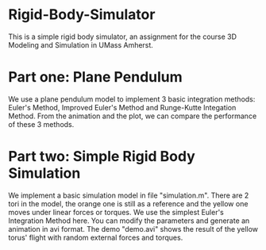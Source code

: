 # Rigid-Body-Simulator
This is a simple rigid body simulator, an assignment for the course 3D Modeling and Simulation in UMass Amherst.

# Part one: Plane Pendulum
We use a plane pendulum model to implement 3 basic integration methods: Euler's Method, Improved Euler's Method and Runge-Kutte Integation Method.
From the animation and the plot, we can compare the performance of these 3 methods.

# Part two: Simple Rigid Body Simulation
We implement a basic simulation model in file "simulation.m". 
There are 2 tori in the model, the orange one is still as a reference and the yellow one moves under linear forces or torques.
We use the simplest Euler's Integration Method here. You can modify the parameters and generate an animation in avi format.
The demo "demo.avi" shows the result of the yellow torus' flight with random external forces and torques.
